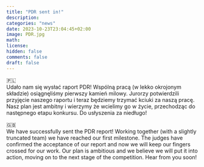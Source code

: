 ```yaml
---
title: "PDR sent in!"
description:
categories: "news"
date: 2023-10-23T23:04:45+02:00
image: PDR.jpg 
math: 
license: 
hidden: false
comments: false
draft: false
---
```

🇵🇱</br>
Udało nam się wysłać raport PDR! Wspólną pracą (w lekko okrojonym składzie) osiągnęliśmy pierwszy kamień milowy. Jurorzy potwierdzili przyjęcie naszego raportu i teraz będziemy trzymać kciuki za naszą pracę. Nasz plan jest ambitny i wierzymy że wcielimy go w życie, przechodząc do następnego etapu konkursu. Do usłyszenia za niedługo!

🇬🇧</br>
We have successfully sent the PDR report! Working together (with a slightly truncated team) we have reached our first milestone. The judges have confirmed the acceptance of our report and now we will keep our fingers crossed for our work. Our plan is ambitious and we believe we will put it into action, moving on to the next stage of the competition. Hear from you soon!